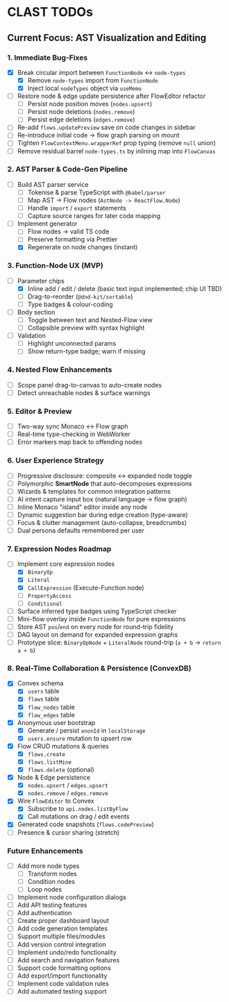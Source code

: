 # CLAST TODOs

## Current Focus: AST Visualization and Editing

### 1. Immediate Bug-Fixes

- [x] Break circular import between `FunctionNode` ↔ `node-types`
  - [x] Remove `node-types` import from `FunctionNode`
  - [x] Inject local `nodeTypes` object via `useMemo`
- [ ] Restore node & edge update persistence after FlowEditor refactor
  - [ ] Persist node position moves (`nodes.upsert`)
  - [ ] Persist node deletions (`nodes.remove`)
  - [ ] Persist edge deletions (`edges.remove`)
- [ ] Re-add `flows.updatePreview` save on code changes in sidebar
- [ ] Re-introduce initial code → flow graph parsing on mount
- [ ] Tighten `FlowContextMenu.wrapperRef` prop typing (remove `null` union)
- [ ] Remove residual barrel `node-types.ts` by inlining map into `FlowCanvas`

### 2. AST Parser & Code-Gen Pipeline

- [ ] Build AST parser service
  - [ ] Tokenise & parse TypeScript with `@babel/parser`
  - [ ] Map AST → Flow nodes (`AstNode -> ReactFlow.Node`)
  - [ ] Handle `import` / `export` statements
  - [ ] Capture source ranges for later code mapping
- [ ] Implement generator
  - [ ] Flow nodes → valid TS code
  - [ ] Preserve formatting via Prettier
  - [x] Regenerate on node changes (instant)

### 3. Function-Node UX (MVP)

- [ ] Parameter chips
  - [x] Inline add / edit / delete (basic text input implemented; chip UI TBD)
  - [ ] Drag-to-reorder (`@dnd-kit/sortable`)
  - [ ] Type badges & colour-coding
- [ ] Body section
  - [ ] Toggle between text and Nested-Flow view
  - [ ] Collapsible preview with syntax highlight
- [ ] Validation
  - [ ] Highlight unconnected params
  - [ ] Show return-type badge; warn if missing

### 4. Nested Flow Enhancements

- [ ] Scope panel drag-to-canvas to auto-create nodes
- [ ] Detect unreachable nodes & surface warnings

### 5. Editor & Preview

- [ ] Two-way sync Monaco ↔ Flow graph
- [ ] Real-time type-checking in WebWorker
- [ ] Error markers map back to offending nodes

### 6. User Experience Strategy

- [ ] Progressive disclosure: composite ↔ expanded node toggle
- [ ] Polymorphic **SmartNode** that auto-decomposes expressions
- [ ] Wizards & templates for common integration patterns
- [ ] AI intent capture input box (natural language → flow graph)
- [ ] Inline Monaco "island" editor inside any node
- [ ] Dynamic suggestion bar during edge creation (type-aware)
- [ ] Focus & clutter management (auto-collapse, breadcrumbs)
- [ ] Dual persona defaults remembered per user

### 7. Expression Nodes Roadmap

- [ ] Implement core expression nodes
  - [x] `BinaryOp`
  - [x] `Literal`
  - [x] `CallExpression` (Execute-Function node)
  - [ ] `PropertyAccess`
  - [ ] `Conditional`
- [ ] Surface inferred type badges using TypeScript checker
- [ ] Mini-flow overlay inside `FunctionNode` for pure expressions
- [ ] Store AST `pos`/`end` on every node for round-trip fidelity
- [ ] DAG layout on demand for expanded expression graphs
- [ ] Prototype slice: `BinaryOpNode` + `LiteralNode` round-trip (`a + b` → `return a + b`)

### 8. Real-Time Collaboration & Persistence (ConvexDB)

- [x] Convex schema
  - [x] `users` table
  - [x] `flows` table
  - [x] `flow_nodes` table
  - [x] `flow_edges` table
- [x] Anonymous user bootstrap
  - [x] Generate / persist `anonId` in `localStorage`
  - [x] `users.ensure` mutation to upsert row
- [x] Flow CRUD mutations & queries
  - [x] `flows.create`
  - [x] `flows.listMine`
  - [x] `flows.delete` (optional)
- [x] Node & Edge persistence
  - [x] `nodes.upsert` / `edges.upsert`
  - [x] `nodes.remove` / `edges.remove`
- [x] Wire `FlowEditor` to Convex
  - [x] Subscribe to `api.nodes.listByFlow`
  - [x] Call mutations on drag / edit events
- [x] Generated code snapshots (`flows.codePreview`)
- [ ] Presence & cursor sharing (stretch)

### Future Enhancements
- [ ] Add more node types
  - [ ] Transform nodes
  - [ ] Condition nodes
  - [ ] Loop nodes
- [ ] Implement node configuration dialogs
- [ ] Add API testing features
- [ ] Add authentication
- [ ] Create proper dashboard layout
- [ ] Add code generation templates
- [ ] Support multiple files/modules
- [ ] Add version control integration
- [ ] Implement undo/redo functionality
- [ ] Add search and navigation features
- [ ] Support code formatting options
- [ ] Add export/import functionality
- [ ] Implement code validation rules
- [ ] Add automated testing support 